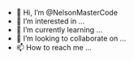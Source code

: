 - 👋 Hi, I’m @NelsonMasterCode
- 👀 I’m interested in ...
- 🌱 I’m currently learning ...
- 💞️ I’m looking to collaborate on ...
- 📫 How to reach me ...

<!---
NelsonMasterCode/NelsonMasterCode is a ✨ special ✨ repository because its `README.md` (this file) appears on your GitHub profile.
You can click the Preview link to take a look at your changes.
--->
